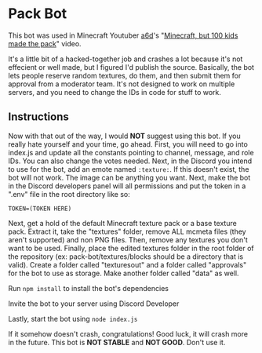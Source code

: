 # Pack Bot

This bot was used in Minecraft Youtuber [a6d](https://www.youtube.com/channel/UCbyS9AQt6KE0XUuGqXya90A)'s "[Minecraft, but 100 kids made the pack](https://www.youtube.com/watch?v=0UZRxrZybiA)" video.

It's a little bit of a hacked-together job and crashes a lot because it's not effecient or well made, but I figured I'd publish the source. Basically, the bot lets people reserve random textures, do them, and then submit them for approval from a moderator team. It's not designed to work on multiple servers, and you need to change the IDs in code for stuff to work.

## Instructions

Now with that out of the way, I would **NOT** suggest using this bot. If you really hate yourself and your time, go ahead. First, you will need to go into index.js and update all the constants pointing to channel, message, and role IDs. You can also change the votes needed. Next, in the Discord you intend to use for the bot, add an emote named `:texture:`. If this doesn't exist, the bot will not work. The image can be anything you want.
Next, make the bot in the Discord developers panel will all permissions and put the token in a ".env" file in the root directory like so:

```
TOKEN=(TOKEN HERE)
```

Next, get a hold of the default Minecraft texture pack or a base texture pack. Extract it, take the "textures" folder, remove ALL mcmeta files (they aren't supported) and non PNG files. Then, remove any textures you don't want to be used. Finally, place the edited textures folder in the root folder of the repository (ex: pack-bot/textures/blocks should be a directory that is valid). Create a folder called "texturesout" and a folder called "approvals" for the bot to use as storage. Make another folder called "data" as well.

Run `npm install` to install the bot's dependencies

Invite the bot to your server using Discord Developer

Lastly, start the bot using `node index.js`

If it somehow doesn't crash, congratulations! Good luck, it will crash more in the future. This bot is **NOT STABLE** and **NOT GOOD**. Don't use it.
